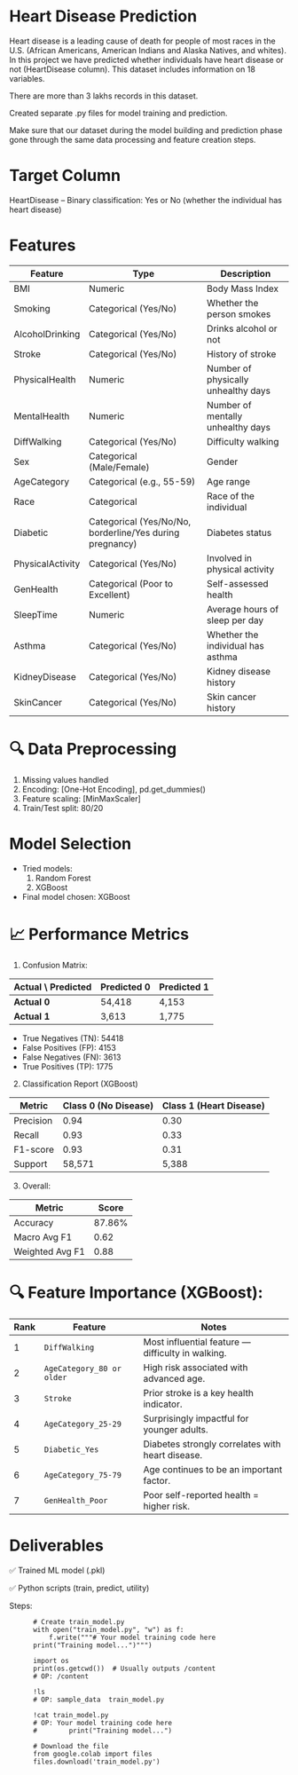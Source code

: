 # Heart Disease Prediction

Heart disease is a leading cause of death for people of most races in the U.S. (African Americans, American Indians and Alaska Natives, and whites). 
In this project we have predicted whether individuals have heart disease or not (HeartDisease column). 
This dataset includes information on 18 variables.

There are more than 3 lakhs records in this dataset.

Created separate .py files for model training and prediction.

Make sure that our dataset during the model building and prediction phase gone through the same data processing and feature creation steps.

# Target Column

HeartDisease – Binary classification: Yes or No (whether the individual has heart disease)


# Features

| Feature          | Type                                                     | Description                         |
| ---------------- | -------------------------------------------------------- | ----------------------------------- |
| BMI              | Numeric                                                  | Body Mass Index                     |
| Smoking          | Categorical (Yes/No)                                     | Whether the person smokes           |
| AlcoholDrinking  | Categorical (Yes/No)                                     | Drinks alcohol or not               |
| Stroke           | Categorical (Yes/No)                                     | History of stroke                   |
| PhysicalHealth   | Numeric                                                  | Number of physically unhealthy days |
| MentalHealth     | Numeric                                                  | Number of mentally unhealthy days   |
| DiffWalking      | Categorical (Yes/No)                                     | Difficulty walking                  |
| Sex              | Categorical (Male/Female)                                | Gender                              |
| AgeCategory      | Categorical (e.g., 55-59)                                | Age range                           |
| Race             | Categorical                                              | Race of the individual              |
| Diabetic         | Categorical (Yes/No/No, borderline/Yes during pregnancy) | Diabetes status                     |
| PhysicalActivity | Categorical (Yes/No)                                     | Involved in physical activity       |
| GenHealth        | Categorical (Poor to Excellent)                          | Self-assessed health                |
| SleepTime        | Numeric                                                  | Average hours of sleep per day      |
| Asthma           | Categorical (Yes/No)                                     | Whether the individual has asthma   |
| KidneyDisease    | Categorical (Yes/No)                                     | Kidney disease history              |
| SkinCancer       | Categorical (Yes/No)                                     | Skin cancer history                 |

# 🔍 Data Preprocessing

1. Missing values handled
2. Encoding: [One-Hot Encoding], pd.get_dummies()
3. Feature scaling: [MinMaxScaler]
4. Train/Test split: 80/20

# Model Selection
* Tried models:
    1. Random Forest
    2. XGBoost
*  Final model chosen: XGBoost

# 📈 Performance Metrics

  1. Confusion Matrix:
     
| Actual \ Predicted | Predicted 0 | Predicted 1 |
| ------------------ | ----------- | ----------- |
| **Actual 0**       | 54,418      | 4,153       |
| **Actual 1**       | 3,613       | 1,775       |

* True Negatives (TN): 54418
* False Positives (FP): 4153
* False Negatives (FN): 3613
* True Positives (TP): 1775
        
2. Classification Report (XGBoost)

| Metric    | Class 0 (No Disease) | Class 1 (Heart Disease) |
| --------- | -------------------- | ----------------------- |
| Precision | 0.94                 | 0.30                    |
| Recall    | 0.93                 | 0.33                    |
| F1-score  | 0.93                 | 0.31                    |
| Support   | 58,571               | 5,388                   |

  3. Overall:

| Metric          | Score  |
| --------------- | ------ |
| Accuracy        | 87.86% |
| Macro Avg F1    | 0.62   |
| Weighted Avg F1 | 0.88   |

# 🔍 Feature Importance (XGBoost): 

| Rank | Feature                   | Notes                                             |
| ---- | ------------------------- | ------------------------------------------------- |
| 1    | `DiffWalking`             | Most influential feature — difficulty in walking. |
| 2    | `AgeCategory_80 or older` | High risk associated with advanced age.           |
| 3    | `Stroke`                  | Prior stroke is a key health indicator.           |
| 4    | `AgeCategory_25-29`       | Surprisingly impactful for younger adults.        |
| 5    | `Diabetic_Yes`            | Diabetes strongly correlates with heart disease.  |
| 6    | `AgeCategory_75-79`       | Age continues to be an important factor.          |
| 7    | `GenHealth_Poor`          | Poor self-reported health = higher risk.          |



# Deliverables
✅ Trained ML model (.pkl)

✅ Python scripts (train, predict, utility)

Steps:
          
          # Create train_model.py
          with open("train_model.py", "w") as f:
              f.write("""# Your model training code here
          print("Training model...")""")
              
          import os
          print(os.getcwd())  # Usually outputs /content
          # OP: /content
          
          !ls
          # OP: sample_data  train_model.py
          
          !cat train_model.py
          # OP: Your model training code here
          #        print("Training model...")
          
          # Download the file
          from google.colab import files
          files.download('train_model.py')
